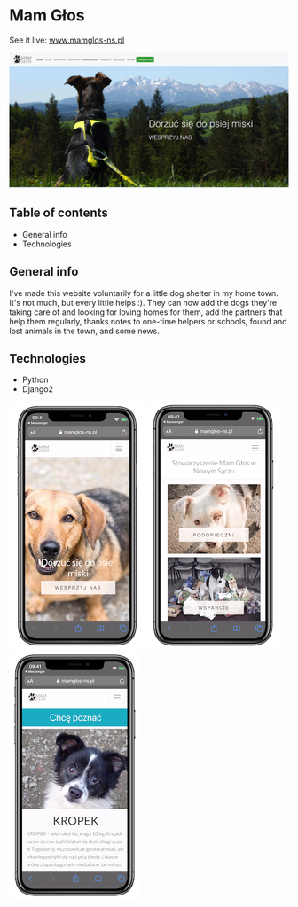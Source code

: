 # Mam Głos

See it live: www.mamglos-ns.pl

![MamGlosMain](mamglos.png)


## Table of contents
* General info
* Technologies


## General info
I've made this website voluntarily for a little dog shelter in my home town.<br>
It's not much, but every little helps :).
They can now add the dogs they're taking care of and looking for loving homes for them, add the partners that help them regularly, thanks notes to one-time helpers or schools, found and lost animals in the town,  and some news.


## Technologies
* Python
* Django2

![MamGlos1_mb](mg1_mobile.png) ![MamGlos2_mb](mg2_mobile.png) ![MamGlos3_mb](mg3_mobile.png)

